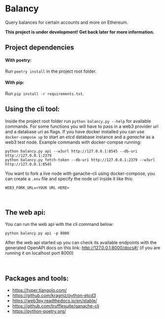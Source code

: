 # Balancy
Query balances for certain accounts and more on Ethereum.

**This project is under development! Get back later for more information.**
&nbsp;

## Project dependencies

#### With poetry:
Run `poetry install` in the project root folder.
#### With pip:
Run `pip install -r requirements.txt`.
&nbsp;

## Using the cli tool:
Inside the project root folder run `python balancy.py --help` for available commands.
For some functions you will have to pass in a web3 provider url and a database uri as flags.
If you have docker installed you can use `docker-compose up` to start an *etcd* database instance and a *ganache* as a web3 test node.
Example commands with docker-compse running:
```console
python balancy.py api --w3url http://127.0.0.1:8545 --db-uri http://127.0.0.1:2379
python balancy.py fetch-token --db-uri http://127.0.0.1:2379 --w3url http://127.0.0.1:8545
```
You want to fork a live node with ganache-cli using docker-compose, you can create a `.env` file and specify the node url inside it like this:
```
WEB3_FORK_URL=<YOUR URL HERE>
```

&nbsp;
## The web api:
You can run the web api with the cli command below:
```console
python balancy.py api -p 8000
```
After the web api started up you can check its available endpoints with the generated OpenAPI docs on this link: http://127.0.0.1:8000/docs#/ (if you are running it on localhost port 8000)

&nbsp;
## Packages and tools:
- https://typer.tiangolo.com/
- https://github.com/kragniz/python-etcd3
- https://web3py.readthedocs.io/en/stable/
- https://github.com/trufflesuite/ganache-cli
- https://python-poetry.org/
